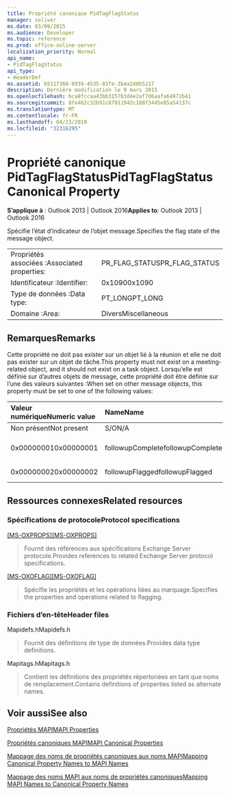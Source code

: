 ```yaml
---
title: Propriété canonique PidTagFlagStatus
manager: soliver
ms.date: 03/09/2015
ms.audience: Developer
ms.topic: reference
ms.prod: office-online-server
localization_priority: Normal
api_name:
- PidTagFlagStatus
api_type:
- HeaderDef
ms.assetid: b5117360-0939-4535-83fe-3b4a240b5217
description: Dernière modification le 9 mars 2015
ms.openlocfilehash: bca8fccaa43bb3157b3d4e2af7d6aafa64972b41
ms.sourcegitcommit: 8fe462c32b91c87911942c188f3445e85a54137c
ms.translationtype: MT
ms.contentlocale: fr-FR
ms.lasthandoff: 04/23/2019
ms.locfileid: "32316295"
---
```

# <a name="pidtagflagstatus-canonical-property"></a><span data-ttu-id="3fc39-103">Propriété canonique PidTagFlagStatus</span><span class="sxs-lookup"><span data-stu-id="3fc39-103">PidTagFlagStatus Canonical Property</span></span>

  
  
<span data-ttu-id="3fc39-104">**S’applique à** : Outlook 2013 | Outlook 2016</span><span class="sxs-lookup"><span data-stu-id="3fc39-104">**Applies to**: Outlook 2013 | Outlook 2016</span></span> 
  
<span data-ttu-id="3fc39-105">Spécifie l’état d’indicateur de l’objet message.</span><span class="sxs-lookup"><span data-stu-id="3fc39-105">Specifies the flag state of the message object.</span></span>
  
|||
|:-----|:-----|
|<span data-ttu-id="3fc39-106">Propriétés associées :</span><span class="sxs-lookup"><span data-stu-id="3fc39-106">Associated properties:</span></span>  <br/> |<span data-ttu-id="3fc39-107">PR_FLAG_STATUS</span><span class="sxs-lookup"><span data-stu-id="3fc39-107">PR_FLAG_STATUS</span></span>  <br/> |
|<span data-ttu-id="3fc39-108">Identificateur :</span><span class="sxs-lookup"><span data-stu-id="3fc39-108">Identifier:</span></span>  <br/> |<span data-ttu-id="3fc39-109">0x1090</span><span class="sxs-lookup"><span data-stu-id="3fc39-109">0x1090</span></span>  <br/> |
|<span data-ttu-id="3fc39-110">Type de données :</span><span class="sxs-lookup"><span data-stu-id="3fc39-110">Data type:</span></span>  <br/> |<span data-ttu-id="3fc39-111">PT_LONG</span><span class="sxs-lookup"><span data-stu-id="3fc39-111">PT_LONG</span></span>  <br/> |
|<span data-ttu-id="3fc39-112">Domaine :</span><span class="sxs-lookup"><span data-stu-id="3fc39-112">Area:</span></span>  <br/> |<span data-ttu-id="3fc39-113">Divers</span><span class="sxs-lookup"><span data-stu-id="3fc39-113">Miscellaneous</span></span>  <br/> |
   
## <a name="remarks"></a><span data-ttu-id="3fc39-114">Remarques</span><span class="sxs-lookup"><span data-stu-id="3fc39-114">Remarks</span></span>

<span data-ttu-id="3fc39-115">Cette propriété ne doit pas exister sur un objet lié à la réunion et elle ne doit pas exister sur un objet de tâche.</span><span class="sxs-lookup"><span data-stu-id="3fc39-115">This property must not exist on a meeting-related object, and it should not exist on a task object.</span></span> <span data-ttu-id="3fc39-116">Lorsqu’elle est définie sur d’autres objets de message, cette propriété doit être définie sur l’une des valeurs suivantes :</span><span class="sxs-lookup"><span data-stu-id="3fc39-116">When set on other message objects, this property must be set to one of the following values:</span></span>
  
|<span data-ttu-id="3fc39-117">**Valeur numérique**</span><span class="sxs-lookup"><span data-stu-id="3fc39-117">**Numeric value**</span></span>|<span data-ttu-id="3fc39-118">**Name**</span><span class="sxs-lookup"><span data-stu-id="3fc39-118">**Name**</span></span>|<span data-ttu-id="3fc39-119">**Description**</span><span class="sxs-lookup"><span data-stu-id="3fc39-119">**Description**</span></span>|
|:-----|:-----|:-----|
|<span data-ttu-id="3fc39-120">Non présent</span><span class="sxs-lookup"><span data-stu-id="3fc39-120">Not present</span></span>  <br/> |<span data-ttu-id="3fc39-121">S/O</span><span class="sxs-lookup"><span data-stu-id="3fc39-121">N/A</span></span>  <br/> |<span data-ttu-id="3fc39-122">Non survolé</span><span class="sxs-lookup"><span data-stu-id="3fc39-122">Unflagged</span></span>  <br/> |
|<span data-ttu-id="3fc39-123">0x00000001</span><span class="sxs-lookup"><span data-stu-id="3fc39-123">0x00000001</span></span>  <br/> |<span data-ttu-id="3fc39-124">followupComplete</span><span class="sxs-lookup"><span data-stu-id="3fc39-124">followupComplete</span></span>  <br/> |<span data-ttu-id="3fc39-125">Marqué comme terminé</span><span class="sxs-lookup"><span data-stu-id="3fc39-125">Flagged complete</span></span>  <br/> |
|<span data-ttu-id="3fc39-126">0x00000002</span><span class="sxs-lookup"><span data-stu-id="3fc39-126">0x00000002</span></span>  <br/> |<span data-ttu-id="3fc39-127">followupFlagged</span><span class="sxs-lookup"><span data-stu-id="3fc39-127">followupFlagged</span></span>  <br/> |<span data-ttu-id="3fc39-128">Marqué d’un indicateur</span><span class="sxs-lookup"><span data-stu-id="3fc39-128">Flagged</span></span>  <br/> |
   
## <a name="related-resources"></a><span data-ttu-id="3fc39-129">Ressources connexes</span><span class="sxs-lookup"><span data-stu-id="3fc39-129">Related resources</span></span>

### <a name="protocol-specifications"></a><span data-ttu-id="3fc39-130">Spécifications de protocole</span><span class="sxs-lookup"><span data-stu-id="3fc39-130">Protocol specifications</span></span>

<span data-ttu-id="3fc39-131">[[MS-OXPROPS]](https://msdn.microsoft.com/library/f6ab1613-aefe-447d-a49c-18217230b148%28Office.15%29.aspx)</span><span class="sxs-lookup"><span data-stu-id="3fc39-131">[[MS-OXPROPS]](https://msdn.microsoft.com/library/f6ab1613-aefe-447d-a49c-18217230b148%28Office.15%29.aspx)</span></span>
  
> <span data-ttu-id="3fc39-132">Fournit des références aux spécifications Exchange Server protocole.</span><span class="sxs-lookup"><span data-stu-id="3fc39-132">Provides references to related Exchange Server protocol specifications.</span></span>
    
<span data-ttu-id="3fc39-133">[[MS-OXOFLAG]](https://msdn.microsoft.com/library/f1e50be4-ed30-4c2a-b5cb-8ff3aaaf9b91%28Office.15%29.aspx)</span><span class="sxs-lookup"><span data-stu-id="3fc39-133">[[MS-OXOFLAG]](https://msdn.microsoft.com/library/f1e50be4-ed30-4c2a-b5cb-8ff3aaaf9b91%28Office.15%29.aspx)</span></span>
  
> <span data-ttu-id="3fc39-134">Spécifie les propriétés et les opérations liées au marquage.</span><span class="sxs-lookup"><span data-stu-id="3fc39-134">Specifies the properties and operations related to flagging.</span></span>
    
### <a name="header-files"></a><span data-ttu-id="3fc39-135">Fichiers d’en-tête</span><span class="sxs-lookup"><span data-stu-id="3fc39-135">Header files</span></span>

<span data-ttu-id="3fc39-136">Mapidefs.h</span><span class="sxs-lookup"><span data-stu-id="3fc39-136">Mapidefs.h</span></span>
  
> <span data-ttu-id="3fc39-137">Fournit des définitions de type de données.</span><span class="sxs-lookup"><span data-stu-id="3fc39-137">Provides data type definitions.</span></span>
    
<span data-ttu-id="3fc39-138">Mapitags.h</span><span class="sxs-lookup"><span data-stu-id="3fc39-138">Mapitags.h</span></span>
  
> <span data-ttu-id="3fc39-139">Contient les définitions des propriétés répertoriées en tant que noms de remplacement.</span><span class="sxs-lookup"><span data-stu-id="3fc39-139">Contains definitions of properties listed as alternate names.</span></span>
    
## <a name="see-also"></a><span data-ttu-id="3fc39-140">Voir aussi</span><span class="sxs-lookup"><span data-stu-id="3fc39-140">See also</span></span>



[<span data-ttu-id="3fc39-141">Propriétés MAPI</span><span class="sxs-lookup"><span data-stu-id="3fc39-141">MAPI Properties</span></span>](mapi-properties.md)
  
[<span data-ttu-id="3fc39-142">Propriétés canoniques MAPI</span><span class="sxs-lookup"><span data-stu-id="3fc39-142">MAPI Canonical Properties</span></span>](mapi-canonical-properties.md)
  
[<span data-ttu-id="3fc39-143">Mappage des noms de propriétés canoniques aux noms MAPI</span><span class="sxs-lookup"><span data-stu-id="3fc39-143">Mapping Canonical Property Names to MAPI Names</span></span>](mapping-canonical-property-names-to-mapi-names.md)
  
[<span data-ttu-id="3fc39-144">Mappage des noms MAPI aux noms de propriétés canoniques</span><span class="sxs-lookup"><span data-stu-id="3fc39-144">Mapping MAPI Names to Canonical Property Names</span></span>](mapping-mapi-names-to-canonical-property-names.md)

